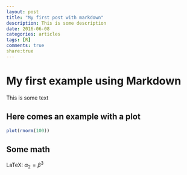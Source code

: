 ```yaml
---
layout: post
title: "My first post with markdown"
description: This is some description
date: 2016-06-08
categories: articles
tags: [R]
comments: true
share:true
---
```



# My first example using Markdown

This is some text

## Here comes an example with a plot


```r
plot(rnorm(100))
```

## Some math

LaTeX: $\alpha_2 = \beta^3$

